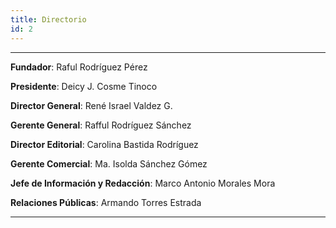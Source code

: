 ```yaml
---
title: Directorio
id: 2
---
```

* * *

**Fundador**: Raful Rodríguez Pérez

**Presidente**: Deicy J. Cosme Tinoco

**Director General**: René Israel Valdez G.

**Gerente General**: Rafful Rodríguez Sánchez

**Director Editorial**: Carolina Bastida Rodríguez

**Gerente Comercial**: Ma. Isolda Sánchez Gómez

**Jefe de Información y Redacción**: Marco Antonio Morales
Mora

**Relaciones Públicas**: Armando Torres Estrada

* * *